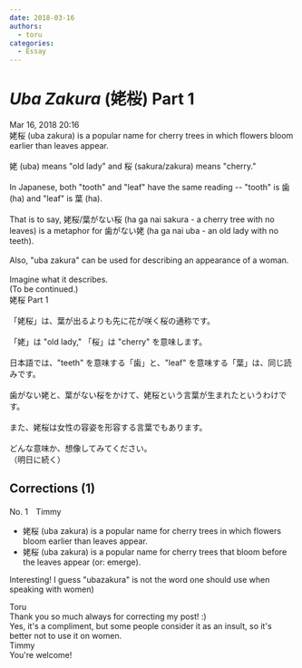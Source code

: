 ```yaml
---
date: 2018-03-16
authors:
  - toru
categories:
  - Essay
---
```


<h1 id="subject_show"><strong><em>Uba Zakura</strong></em> (姥桜) Part 1</h1>
<div class="date">Mar 16, 2018 20:16</div>
<div id="post"><div id="body_show_ori">
姥桜 (uba zakura) is a popular name for cherry trees in which flowers bloom earlier than leaves appear.<br/><br/>姥 (uba) means "old lady" and 桜 (sakura/zakura) means "cherry."<br/><br/>In Japanese, both "tooth" and "leaf" have the same reading -- "tooth" is 歯 (ha) and "leaf" is 葉 (ha).<br/><br/>That is to say, 姥桜/葉がない桜 (ha ga nai sakura - a cherry tree with no leaves) is a metaphor for 歯がない姥 (ha ga nai uba - an old lady with no teeth).<br/><br/>Also, "uba zakura" can be used for describing an appearance of a woman.<br/><br/>Imagine what it describes.<br/>(To be continued.)
</div></div>

<!-- more -->

<div id="post_ja"><div id="body_show_mo">
姥桜 Part 1<br/><br/>「姥桜」は、葉が出るよりも先に花が咲く桜の通称です。<br/><br/>「姥」は "old lady," 「桜」は "cherry" を意味します。<br/><br/>日本語では、"teeth" を意味する「歯」と、"leaf" を意味する「葉」は、同じ読みです。<br/><br/>歯がない姥と、葉がない桜をかけて、姥桜という言葉が生まれたというわけです。<br/><br/>また、姥桜は女性の容姿を形容する言葉でもあります。<br/><br/>どんな意味か、想像してみてください。<br/>（明日に続く）
</div></div>

## Corrections (1)
<div id="block"><div class="first_name"> No. 1　<span class="just_name">Timmy</span></div><div id="block2">
<ul class="correction_field">
<li class="incorrect">姥桜 (uba zakura) is a popular name for cherry trees in which flowers bloom earlier than leaves appear.</li>
<li class="corrected correct">
姥桜 (uba zakura) is a popular name for cherry trees <span class="f_blue">that</span> bloom <span class="f_blue">before </span>th<span class="f_blue">e</span> leaves appear (or: <span class="f_blue">emerge</span>).
</li>
</ul>
<p class="comment_small">
 Interesting! I guess "ubazakura" is not the word one should use when speaking with women)
</p>

</div><div class="name"><span class="just_name">Toru</span><br>
Thank you so much always for correcting my post! :)<br/>Yes, it's a compliment, but some people consider it as an insult, so it's better not to use it on women.
</div>
<div class="name"><span class="just_name">Timmy</span><br>
You're welcome!<br/>
</div>
</div>
